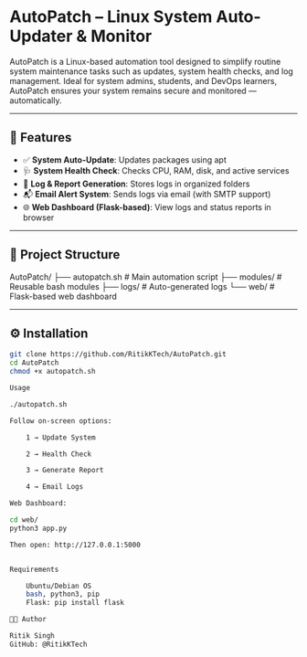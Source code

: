 # AutoPatch – Linux System Auto-Updater & Monitor

AutoPatch is a Linux-based automation tool designed to simplify routine system maintenance tasks such as updates, system health checks, and log management. Ideal for system admins, students, and DevOps learners, AutoPatch ensures your system remains secure and monitored — automatically.

---

## 🔧 Features

- ✅ **System Auto-Update**: Updates packages using apt
- 🩺 **System Health Check**: Checks CPU, RAM, disk, and active services
- 📄 **Log & Report Generation**: Stores logs in organized folders
- 📬 **Email Alert System**: Sends logs via email (with SMTP support)
- 🌐 **Web Dashboard (Flask-based)**: View logs and status reports in browser

---

## 📁 Project Structure

AutoPatch/
├── autopatch.sh # Main automation script
├── modules/ # Reusable bash modules
├── logs/ # Auto-generated logs
└── web/ # Flask-based web dashboard

---

## ⚙️ Installation

```bash
git clone https://github.com/RitikKTech/AutoPatch.git
cd AutoPatch
chmod +x autopatch.sh

Usage

./autopatch.sh

Follow on-screen options:

    1 → Update System

    2 → Health Check

    3 → Generate Report

    4 → Email Logs

Web Dashboard:

cd web/
python3 app.py

Then open: http://127.0.0.1:5000


Requirements

    Ubuntu/Debian OS
    bash, python3, pip
    Flask: pip install flask

👨‍💻 Author

Ritik Singh
GitHub: @RitikKTech
